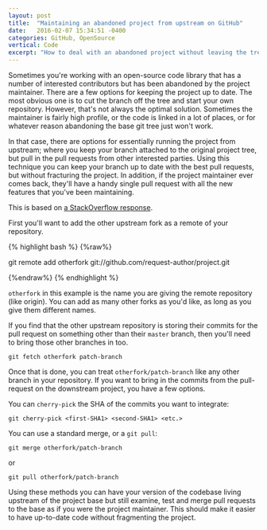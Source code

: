 ```yaml
---
layout: post
title:  "Maintaining an abandoned project from upstream on GitHub"
date:   2016-02-07 15:34:51 -0400
categories: GitHub, OpenSource
vertical: Code
excerpt: "How to deal with an abandoned project without leaving the tree."
---
```


Sometimes you're working with an open-source code library that has a number of interested contributors but has been abandoned by the project maintainer. There are a few options for keeping the project up to date. The most obvious one is to cut the branch off the tree and start your own repository. However, that's not always the optimal solution. Sometimes the maintainer is fairly high profile, or the code is linked in a lot of places, or for whatever reason abandoning the base git tree just won't work.

In that case, there are options for essentially running the project from upstream; where you keep your branch attached to the original project tree, but pull in the pull requests from other interested parties. Using this technique you can keep your branch up to date with the best pull requests, but without fracturing the project. In addition, if the project maintainer ever comes back, they'll have a handy single pull request with all the new features that you've been maintaining.

This is based on [a StackOverflow response][stackoverflow].  

First you'll want to add the other upstream fork as a remote of your repository.

{% highlight bash %}
{%raw%}

git remote add otherfork git://github.com/request-author/project.git

{%endraw%}
{% endhighlight %}  

`otherfork` in this example is the name you are giving the remote repository (like origin). You can add as many other forks as you'd like, as long as you give them different names.

If you find that the other upstream repository is storing their commits for the pull request on something other than their `master` branch, then you'll need to bring those other branches in too.

`git fetch otherfork patch-branch`

Once that is done, you can treat `otherfork/patch-branch` like any other  branch in your repository. If you want to bring in the commits from the pull-request on the downstream project, you have a few options.

You can `cherry-pick` the SHA of the commits you want to integrate:

`git cherry-pick <first-SHA1> <second-SHA1> <etc.>`

You can use a standard merge, or a `git pull`:

`git merge otherfork/patch-branch`

or

`git pull otherfork/patch-branch`

Using these methods you can have your version of the codebase living upstream of the project base but still examine, test and merge pull requests to the base as if you were the project maintainer. This should make it easier to have up-to-date code without fragmenting the project. 

[stackoverflow]:http://stackoverflow.com/questions/6022302/how-to-apply-unmerged-upstream-pull-requests-from-other-forks-into-my-fork
